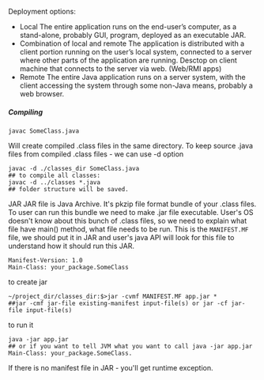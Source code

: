 Deployment options:
 - Local
The entire application runs on the end-user’s computer, as a stand-alone, probably GUI, program, deployed as an
executable JAR.
 - Combination of local and remote
The application is distributed with a client portion running on the user’s local system, connected to a server where
other parts of the application are running. Desctop on client machine that connects to the server via web. (Web/RMI apps)
 - Remote
The entire Java application runs on a server system, with the client accessing the system through some non-Java means,
probably a web browser.

##### Compiling
```shell script
javac SomeClass.java
```
Will create compiled .class files in the same directory.
To keep source .java files from compiled .class files - we can use -d option

```shell script
javac -d ./classes_dir SomeClass.java
## to compile all classes:
javac -d ../classes *.java
## folder structure will be saved.
```

JAR
JAR file is Java Archive. It's pkzip file format bundle of your .class files. To user can run this bundle we need to make
.jar file executable. User's OS doesn't know about this bunch of .class files, so we need to explain what file have 
main() method, what file needs to be run. This is the `MANIFEST.MF` file, we should put it in JAR and user's java API 
will look for this file to understand how it should run this JAR.

```manifest
Manifest-Version: 1.0
Main-Class: your_package.SomeClass
```

to create jar
```shell script
~/project_dir/classes_dir:$>jar -cvmf MANIFEST.MF app.jar *
##jar -cmf jar-file existing-manifest input-file(s) or jar -cf jar-file input-file(s)
```

to run it
```shell script
java -jar app.jar
## or if you want to tell JVM what you want to call java -jar app.jar Main-Class: your_package.SomeClass.
```

If there is no manifest file in JAR - you'll get runtime exception.